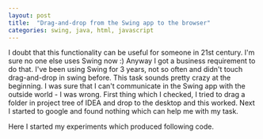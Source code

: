 ```yaml
---
layout: post
title:  "Drag-and-drop from the Swing app to the browser"
categories: swing, java, html, javascript
---
```

I doubt that this functionality can be useful for someone in 21st century. I'm sure no one else uses Swing now :) Anyway I got a business requirement to do that. 
I've been using Swing for 3 years, not so often and didn't touch drag-and-drop in swing before. This task sounds pretty crazy at the beginning. I was sure that 
I can't communicate in the Swing app with the outside world - I was wrong. First thing which I checked, I tried to drag a folder in project tree of IDEA and 
 drop to the desktop and this worked. Next I started to google and found nothing which can help me with my task.
 
Here I started my experiments which produced following code.